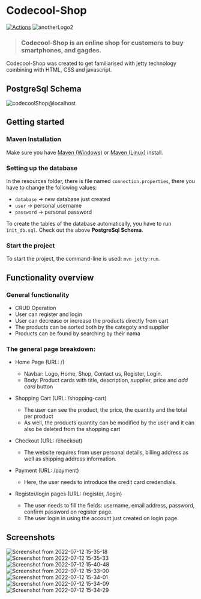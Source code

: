 # Codecool-Shop
[![Actions](https://github.com/gothinkster/spring-boot-realworld-example-app/workflows/Java%20CI/badge.svg)](https://github.com/gothinkster/spring-boot-realworld-example-app/actions)
![anotherLogo2](https://user-images.githubusercontent.com/86559678/178484618-cbde2161-afee-4fc6-a45e-5982f8195dd2.jpeg)
> ### Codecool-Shop is an online shop for customers to buy smartphones, and gagdes.
Codecool-Shop was created to get familiarised with jetty technology combining with HTML, CSS and javascript.

## PostgreSql Schema
![codecoolShop@localhost](https://user-images.githubusercontent.com/86559678/178486179-a7776a00-5d49-4517-ba60-c22511ce4bc4.png)

## Getting started
### Maven Installation
Make sure you have [Maven (Windows)](https://www.educba.com/install-maven/) or [Maven (Linux)](https://www.journaldev.com/33588/install-maven-linux-ubuntu) install.

### Setting up the database
In the resources folder, there is file named `connection.properties`, there you have to change the following values:
- `database` -> new database just created 
- `user` -> personal username
- `password` -> personal password

To create the tables of the database automatically, you have to run `init_db.sql`. Check out the above **PostgreSql Schema**.

### Start the project
To start the project, the command-line is used: `mvn jetty:run`.

## Functionality overview

### General functionality
- CRUD Operation
- User can register and login
- User can decrease or increase the products directly from cart
- The products can be sorted both by the categoty and supplier
- Products can be found by searching by their nama

### The general page breakdown:
- Home Page (URL: /)
    - Navbar: Logo, Home, Shop, Contact us, Register, Login.
    - Body: Product cards with title, description, supplier, price and *add card* button
    
- Shopping Cart (URL: /shopping-cart)
    - The user can see the product, the price, the quantity and the total per product
    - As well, the products quantity can be modified by the user and it can also be deleted from the shopping cart
  
- Checkout (URL: /checkout)
    - The website requires from user personal details, billing address as well as shipping address information.

- Payment (URL: /payment)
    - Here, the user needs to introduce the credit card credendials.
 
 - Register/login pages (URL: /register, /login)
    - The user needs to fill the fields: username, email address, password, confirm password on register page.
    - The user login in using the account just created on login page.
    
## Screenshots
![Screenshot from 2022-07-12 15-35-18](https://user-images.githubusercontent.com/86559678/178491840-9af73356-497e-488b-8580-a22a54931178.png)
![Screenshot from 2022-07-12 15-35-33](https://user-images.githubusercontent.com/86559678/178491857-8269a908-bc41-48f8-9a11-c622ac75b299.png)
![Screenshot from 2022-07-12 15-40-48](https://user-images.githubusercontent.com/86559678/178492374-c0ea215b-af50-4298-ae8b-2e08ef2f0dd9.png)
![Screenshot from 2022-07-12 15-33-00](https://user-images.githubusercontent.com/86559678/178492605-b8e576b8-ee00-4329-8049-1ed7faf96665.png)
![Screenshot from 2022-07-12 15-34-01](https://user-images.githubusercontent.com/86559678/178492711-937f17fc-691d-4471-9f3a-99250d861ad6.png)
![Screenshot from 2022-07-12 15-34-09](https://user-images.githubusercontent.com/86559678/178492808-fc77d633-5fff-46d6-82a2-c5b92606916c.png)
![Screenshot from 2022-07-12 15-34-29](https://user-images.githubusercontent.com/86559678/178493024-d4ace649-6e01-4a9a-b31b-5d489ca64e12.png)

